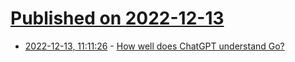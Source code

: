 # [Published on 2022-12-13](index.md)

* [2022-12-13, 11:11:26](https://lobste.rs/s/45anev/how_well_does_chatgpt_understand_go) - [How well does ChatGPT understand Go?](https://youtu.be/OldZ3hAgsqQ)

